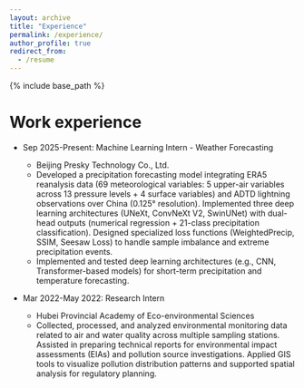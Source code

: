 ```yaml
---
layout: archive
title: "Experience"
permalink: /experience/
author_profile: true
redirect_from:
  - /resume
---
```


{% include base_path %}

Work experience
======

* Sep 2025-Present: Machine Learning Intern - Weather Forecasting
  * Beijing Presky Technology Co., Ltd.
  * Developed a precipitation forecasting model integrating ERA5 reanalysis data (69 meteorological variables: 5
upper-air variables across 13 pressure levels + 4 surface variables) and ADTD lightning observations over China
(0.125° resolution). Implemented three deep learning architectures (UNeXt, ConvNeXt V2, SwinUNet) with
dual-head outputs (numerical regression + 21-class precipitation classification). Designed specialized loss functions
(WeightedPrecip, SSIM, Seesaw Loss) to handle sample imbalance and extreme precipitation events. 
  * Implemented and tested deep learning architectures (e.g., CNN, Transformer-based models) for short-term
precipitation and temperature forecasting.

* Mar 2022-May 2022: Research Intern
  * Hubei Provincial Academy of Eco-environmental Sciences
  * Collected, processed, and analyzed environmental monitoring data related to air and water quality across multiple
sampling stations. Assisted in preparing technical reports for environmental impact assessments (EIAs) and
pollution source investigations. Applied GIS tools to visualize pollution distribution patterns and supported spatial
analysis for regulatory planning.

  
